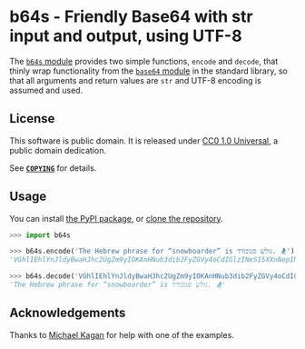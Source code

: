 <!-- SPDX-License-Identifier: CC0-1.0 -->

# b64s - Friendly Base64 with str input and output, using UTF-8

The [`b64s` module](b64s/__init__.py) provides two simple functions, `encode`
and `decode`, that thinly wrap functionality from the [`base64`
module](https://docs.python.org/3/library/base64.html) in the standard library,
so that all arguments and return values are `str` and UTF-8 encoding is assumed
and used.

## License

This software is public domain. It is released under [CC0 1.0
Universal](https://creativecommons.org/publicdomain/zero/1.0/), a public domain
dedication.

See [**`COPYING`**](COPYING) for details.

## Usage

You can install [the PyPI package](https://pypi.org/project/b64s/), or [clone
the repository](https://github.com/EliahKagan/b64s).

```python
>>> import b64s

>>> b64s.encode('The Hebrew phrase for “snowboarder” is גולש סנובורד. 🏂')
'VGhlIEhlYnJldyBwaHJhc2UgZm9yIOKAnHNub3dib2FyZGVy4oCdIGlzINeS15XXnNepINeh16DXldeR15XXqNeTLiDwn4+C'

>>> b64s.decode('VGhlIEhlYnJldyBwaHJhc2UgZm9yIOKAnHNub3dib2FyZGVy4oCdIGlzINeS15XXnNepINeh16DXldeR15XXqNeTLiDwn4+C')
'The Hebrew phrase for “snowboarder” is גולש סנובורד. 🏂'
```


## Acknowledgements

Thanks to [Michael Kagan](https://web.lemoyne.edu/~kagan/index.html) for help
with one of the examples.

